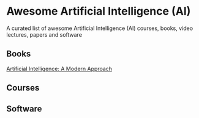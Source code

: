 # Awesome Artificial Intelligence (AI)

A curated list of awesome Artificial Intelligence (AI) courses, books, video lectures, papers and software

## Books

[Artificial Intelligence: A Modern Approach](http://www.amazon.com/Artificial-Intelligence-Modern-Approach-3rd/dp/0136042597)

## Courses

## Software

